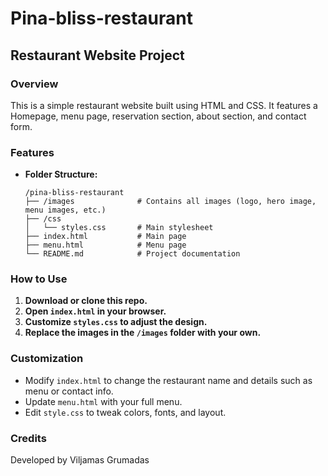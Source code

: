 # Pina-bliss-restaurant

## Restaurant Website Project

### Overview
This is a simple restaurant website built using HTML and CSS. It features a Homepage, menu page, reservation section, about section, and contact form.

### Features
- **Folder Structure:**
  ```plaintext
  /pina-bliss-restaurant 
  ├── /images              # Contains all images (logo, hero image, menu images, etc.)
  ├── /css 
  │   └── styles.css       # Main stylesheet
  ├── index.html           # Main page
  ├── menu.html            # Menu page
  └── README.md            # Project documentation
### How to Use
1. **Download or clone this repo.**
2. **Open `index.html` in your browser.**
3. **Customize `styles.css` to adjust the design.**
4. **Replace the images in the `/images` folder with your own.**

### Customization
- Modify `index.html` to change the restaurant name and details such as menu or contact info.
- Update `menu.html` with your full menu.
- Edit `style.css` to tweak colors, fonts, and layout.

### Credits
Developed by Viljamas Grumadas
